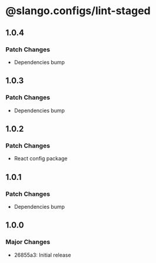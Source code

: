 # @slango.configs/lint-staged

## 1.0.4

### Patch Changes

- Dependencies bump

## 1.0.3

### Patch Changes

- Dependencies bump

## 1.0.2

### Patch Changes

- React config package

## 1.0.1

### Patch Changes

- Dependencies bump

## 1.0.0

### Major Changes

- 26855a3: Initial release
